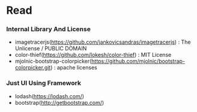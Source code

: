# Read



### Internal Library And License  ###
* imagetracerjs(https://github.com/jankovicsandras/imagetracerjs) :  The Unlicense / PUBLIC DOMAIN
* color-thief(https://github.com/lokesh/color-thief) : MIT License
* mjolnic-bootstrap-colorpicker(https://github.com/mjolnic/bootstrap-colorpicker.git) : apache licenses


### Just UI Using Framework ####
* lodash(https://lodash.com/) 
* bootstrap(http://getbootstrap.com/)

